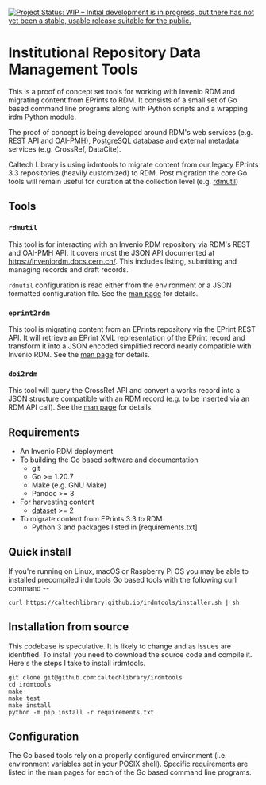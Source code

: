 
[![Project Status: WIP – Initial development is in progress, but there has not yet been a stable, usable release suitable for the public.](https://www.repostatus.org/badges/latest/wip.svg)](https://www.repostatus.org/#wip)


Institutional Repository Data Management Tools
==============================================

This is a proof of concept set tools for working with Invenio RDM
and migrating content from EPrints to RDM. It consists of a small
set of Go based command line programs along with Python scripts and a
wrapping irdm Python module.

The proof of concept is being developed around RDM's web services 
(e.g. REST API and OAI-PMH), PostgreSQL database and external metadata
services (e.g. CrossRef, DataCite). 

Caltech Library is using irdmtools to migrate content from our legacy
EPrints 3.3 repositories (heavily customized) to RDM. Post migration the
core Go tools will remain useful for curation at the collection level
(e.g. [rdmutil](rdmutil.1.md))

## Tools

### `rdmutil`

This tool is for interacting with an Invenio RDM repository via RDM's
REST and OAI-PMH API. It covers most the JSON API documented at <https://inveniordm.docs.cern.ch/>. This includes listing, submitting and managing records and draft records.

`rdmutil` configuration is read either from the environment or a JSON formatted configuration file.  See the [man page](rdmutil.1.md) for details.

### `eprint2rdm`

This tool is migrating content from an EPrints repository via the EPrint REST API.  It will retrieve an EPrint XML representation of the EPrint record  and transform it into a JSON encoded simplified record nearly compatible with Invenio RDM.  See the [man page](eprint2rdm.1.md) for details.

### `doi2rdm`

This tool will query the CrossRef API and convert a works record into a JSON structure compatible with an RDM record (e.g. to be inserted via an RDM API call).  See the [man page](eprint2rdm.1.md) for details.

## Requirements

- An Invenio RDM deployment
- To building the Go based software and documentation
    - git
    - Go >= 1.20.7
    - Make (e.g. GNU Make)
    - Pandoc >= 3
- For harvesting content
    - [dataset](https://github.com/caltechlibrary/dataset/) >= 2
- To migrate content from EPrints 3.3 to RDM
    - Python 3 and packages listed in [requirements.txt]

## Quick install

If you're running on Linux, macOS or Raspberry Pi OS you may be able to installed precompiled irdmtools Go based tools with the following curl command --

~~~
curl https://caltechlibrary.github.io/irdmtools/installer.sh | sh
~~~

## Installation from source

This codebase is speculative. It is likely to change and 
as issues are identified. To install you need to download
the source code and compile it.  Here's the steps I take to
install irdmtools.

~~~
git clone git@github.com:caltechlibrary/irdmtools
cd irdmtools
make
make test
make install
python -m pip install -r requirements.txt
~~~

## Configuration

The Go based tools rely on a properly configured environment (i.e.
environment variables set in your POSIX shell). Specific requirements
are listed in the man pages for each of the Go based command line
programs.


